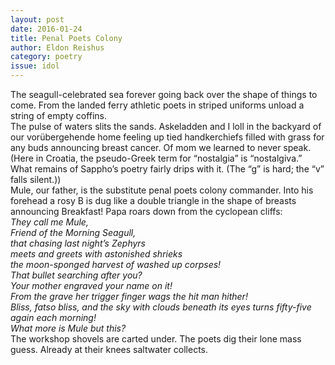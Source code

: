 ```yaml
---
layout: post 
date: 2016-01-24
title: Penal Poets Colony
author: Eldon Reishus
category: poetry
issue: idol
---
```

The seagull-celebrated sea forever going back over the shape of things to come. From the landed ferry athletic poets in striped uniforms unload a string of empty coffins.  
The pulse of waters slits the sands. Askeladden and I loll in the backyard of our vorübergehende home feeling up tied handkerchiefs filled with grass for any buds announcing breast cancer. Of mom we learned to never speak. (Here in Croatia, the pseudo-Greek term for “nostalgia” is “nostalgiva.” What remains of Sappho’s poetry fairly drips with it. (The “g” is hard; the “v” falls silent.))  
Mule, our father, is the substitute penal poets colony commander. Into his forehead a rosy B is dug like a double triangle in the shape of breasts announcing Breakfast! Papa roars down from the cyclopean cliffs:  
_They call me Mule,  
Friend of the Morning Seagull,  
that chasing last night’s Zephyrs  
meets and greets with astonished shrieks  
the moon-sponged harvest of washed up corpses!  
That bullet searching after you?  
Your mother engraved your name on it!  
From the grave her trigger finger wags the hit man hither!  
Bliss, fatso bliss, and the sky with clouds beneath its eyes turns fifty-five again each morning!  
What more is Mule but this?_  
The workshop shovels are carted under. The poets dig their lone mass guess. Already at their knees saltwater collects.